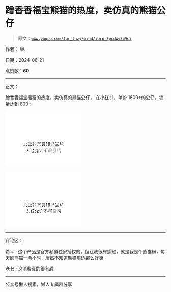 # 蹭香香福宝熊猫的热度，卖仿真的熊猫公仔

> 原文：[`www.yuque.com/for_lazy/wind/ibrpr3pcdwv3b9ci`](https://www.yuque.com/for_lazy/wind/ibrpr3pcdwv3b9ci)

作者： W.

日期：2024-06-21

点赞数：**60**

* * *

正文：

蹭香香福宝熊猫的热度，卖仿真的熊猫公仔， 在小红书，单价 1800+的公仔，销量达到 800+

![](img/8df22c16539c90c40b874264cb0c6529.png "None")

![](img/1bf3341978d63435213d37b96064278c.png "None")

* * *

评论区：

希平 : 这个产品是官方频道独家授权的，但让我很有感触，就是我是个熊猫粉，每天刷熊猫一两小时，居然不知道熊猫周边那么好卖

老七 : 这消费真的很有趣

* * *

公众号懒人搜索，懒人专属群分享